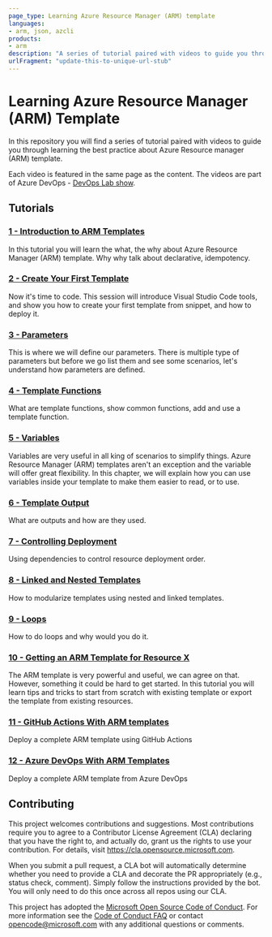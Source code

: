 ```yaml
---
page_type: Learning Azure Resource Manager (ARM) template
languages:
- arm, json, azcli
products:
- arm
description: "A series of tutorial paired with videos to guide you through learning the best practice about Azure Resource Manager (ARM) template."
urlFragment: "update-this-to-unique-url-stub"
---
```


# Learning Azure Resource Manager (ARM) Template

In this repository you will find a series of tutorial paired with videos to guide you through learning the best practice about Azure Resource manager (ARM) template.

Each video is featured in the same page as the content. The videos are part of Azure DevOps - [DevOps Lab show](https://channel9.msdn.com/Shows/DevOps-Lab?WT.mc_id=learnARM-c9-fboucher).

## Tutorials

### [1 - Introduction to ARM Templates](ARM01/README.md)

In this tutorial you will learn the what, the why about Azure Resource Manager (ARM) template. Why why talk about declarative, idempotency.


### [2 - Create Your First Template](ARM02/README.md)

Now it's time to code. This session will introduce Visual Studio Code tools, and show you how to create your first template from snippet, and how to deploy it.


### [3 - Parameters](ARM03/README.md)

This is where we will define our parameters. There is multiple type of parameters but before we go list them and see some scenarios, let's understand how parameters are defined.


### [4 - Template Functions](ARM04/README.md)

What are template functions, show common functions, add and use a template function.


### [5 - Variables](ARM05/README.md)

Variables are very useful in all king of scenarios to simplify things. Azure Resource Manager (ARM) templates aren't an exception and the variable will offer great flexibility. In this chapter, we will explain how you can use variables inside your template to make them easier to read, or to use. 


### [6 - Template Output](ARM06/README.md)

What are outputs and how are they used.


### [7 - Controlling Deployment](ARM07/README.md)

Using dependencies to control resource deployment order.


### [8 - Linked and Nested Templates](ARM08/README.md)

How to modularize templates using nested and linked templates.


### [9 - Loops](ARM09/README.md)

How to do loops and why would you do it.


### [10 - Getting an ARM Template for Resource X](ARM10/README.md)

The ARM template is very powerful and useful, we can agree on that. However, something it could be hard to get started. In this tutorial you will learn tips and tricks to start from scratch with existing template or export the template from existing resources.


### [11 - GitHub Actions With ARM templates](ARM11/README.md)

Deploy a complete ARM template using GitHub Actions


### [12 - Azure DevOps With ARM Templates](ARM12/README.md)

Deploy a complete ARM template from Azure DevOps



## Contributing

This project welcomes contributions and suggestions.  Most contributions require you to agree to a
Contributor License Agreement (CLA) declaring that you have the right to, and actually do, grant us
the rights to use your contribution. For details, visit https://cla.opensource.microsoft.com.

When you submit a pull request, a CLA bot will automatically determine whether you need to provide
a CLA and decorate the PR appropriately (e.g., status check, comment). Simply follow the instructions
provided by the bot. You will only need to do this once across all repos using our CLA.

This project has adopted the [Microsoft Open Source Code of Conduct](https://opensource.microsoft.com/codeofconduct/).
For more information see the [Code of Conduct FAQ](https://opensource.microsoft.com/codeofconduct/faq/) or
contact [opencode@microsoft.com](mailto:opencode@microsoft.com) with any additional questions or comments.
